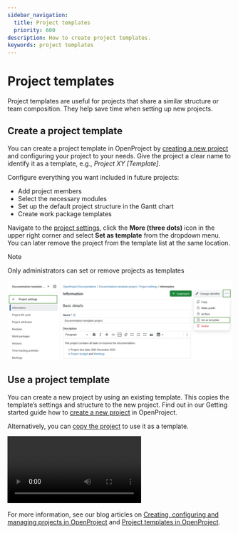 ```yaml
---
sidebar_navigation:
  title: Project templates
  priority: 600
description: How to create project templates.
keywords: project templates
---
```

# Project templates

Project templates are useful for projects that share a similar structure or team composition. They help save time when setting up new projects.

## Create a project template

You can create a project template in OpenProject by [creating a new project](../../../getting-started/projects/#create-a-new-project) and configuring your project to your needs. Give the project a clear name to identify it as a template, e.g., *Project XY [Template]*.

Configure everything you want included in future projects:
- Add project members 
- Select the necessary modules  
- Set up the default project structure in the Gantt chart  
- Create work package templates  

Navigate to the [project settings](../project-settings), click the **More (three dots)** icon in the upper right corner and select **Set as template** from the dropdown menu. You can later remove the project from the template list at the same location.

> [!NOTE]
>
> Only administrators can set or remove projects as templates

![Icon to set a project as a template under project settings in OpenProject](openproject_userguide_projects_project_template.png)

## Use a project template

You can create a new project by using an existing template. This copies the template’s settings and structure to the new project. Find out in our Getting started guide how to [create a new project](../../../getting-started/projects/#create-a-new-project) in OpenProject.

Alternatively, you can [copy the project](../project-settings/project-information/#copy-a-project) to use it as a template.

<video src="https://openproject-docs.s3.eu-central-1.amazonaws.com/videos/OpenProject-Project-Templates.mp4"></video>

For more information, see our blog articles on [Creating, configuring and managing projects in OpenProject](https://www.openproject.org/blog/create-configure-manage-projects-openproject/) and [Project templates in OpenProject](https://www.openproject.org/blog/project-templates/).
